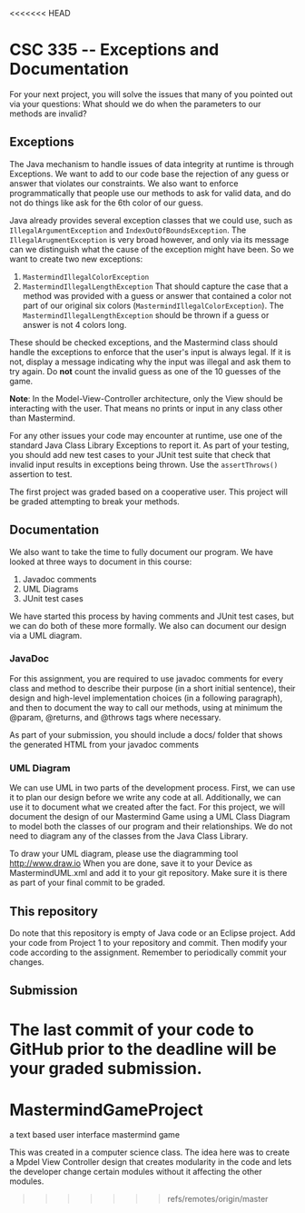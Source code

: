 <<<<<<< HEAD
# CSC 335 -- Exceptions and Documentation

For your next project, you will solve the issues that many of you pointed out via your questions: What should we do when the parameters to our methods are invalid?

## Exceptions

The Java mechanism to handle issues of data integrity at runtime is through Exceptions. We want to add to our code base the rejection of any guess or answer that violates our constraints. We also want to enforce programmatically that people use our methods to ask for valid data, and do not do things like ask for the 6th color of our guess.

Java already provides several exception classes that we could use, such as ``IllegalArgumentException`` and ``IndexOutOfBoundsException``. The ``IllegalArugmentException`` is very broad however, and only via its message can we distinguish what the cause of the exception might have been. So we want to create two new exceptions:
1. ``MastermindIllegalColorException``
2. ``MastermindIllegalLengthException``
That should capture the case that a method was provided with a guess or answer that contained a color not part of our original six colors (``MastermindIllegalColorException``). The ``MastermindIllegalLengthException`` should be thrown if a guess or answer is not 4 colors long.

These should be checked exceptions, and the Mastermind class should handle the exceptions to enforce that the user's input is always legal. If it is not, display a message indicating why the input was illegal and ask them to try again. Do **not** count the invalid guess as one of the 10 guesses of the game.

**Note**: In the Model-View-Controller architecture, only the View should be interacting with the user. That means no prints or input in any class other than Mastermind.

For any other issues your code may encounter at runtime, use one of the standard Java Class Library Exceptions to report it. As part of your testing, you should add new test cases to your JUnit test suite that check that invalid input results in exceptions being thrown. Use the ``assertThrows()`` assertion to test. 

The first project was graded based on a cooperative user. This project will be graded attempting to break your methods. 

## Documentation 
We also want to take the time to fully document our program. We have looked at three ways to document in this course:
1. Javadoc comments
2. UML Diagrams
3. JUnit test cases

We have started this process by having comments and JUnit test cases, but we can do both of these more formally. We also can document our design via a UML diagram. 

### JavaDoc

For this assignment, you are required to use javadoc comments for every class and method to describe their purpose (in a short initial sentence), their design and high-level implementation choices (in a following paragraph), and then to document the way to call our methods, using at minimum the @param, @returns, and @throws tags where necessary.

As part of your submission, you should include a docs/ folder that shows the generated HTML from your javadoc comments

### UML Diagram

We can use UML in two parts of the development process. First, we can use it to plan our design before we write any code at all. Additionally, we can use it to document what we created after the fact. For this project, we will document the design of our Mastermind Game using a UML Class Diagram to model both the classes of our program and their relationships. We do not need to diagram any of the classes from the Java Class Library.

To draw your UML diagram, please use the diagramming tool http://www.draw.io When you are done, save it to your Device as MastermindUML.xml and add it to your git repository. Make sure it is there as part of your final commit to be graded.

## This repository

Do note that this repository is empty of Java code or an Eclipse project. Add your code from Project 1 to your repository and commit. Then modify your code according to the assignment. Remember to periodically commit your changes.

## Submission

The last commit of your code to GitHub prior to the deadline will be your graded submission.
=======
# MastermindGameProject
a text based user interface mastermind game 

This was created in a computer science class.  The idea here was to create a Mpdel View Controller design that creates modularity in the code and lets the developer change certain modules without it affecting the other modules.
>>>>>>> refs/remotes/origin/master
